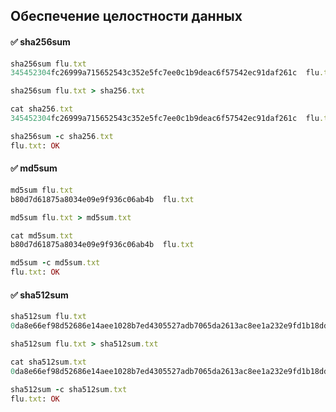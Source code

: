 ## Обеспечение целостности данных

#### :white_check_mark: sha256sum

```ruby
sha256sum flu.txt
345452304fc26999a715652543c352e5fc7ee0c1b9deac6f57542ec91daf261c  flu.txt

sha256sum flu.txt > sha256.txt

cat sha256.txt
345452304fc26999a715652543c352e5fc7ee0c1b9deac6f57542ec91daf261c  flu.txt

sha256sum -c sha256.txt
flu.txt: OK
```


#### :white_check_mark: md5sum

```ruby
md5sum flu.txt
b80d7d61875a8034e09e9f936c06ab4b  flu.txt

md5sum flu.txt > md5sum.txt

cat md5sum.txt
b80d7d61875a8034e09e9f936c06ab4b  flu.txt

md5sum -c md5sum.txt
flu.txt: OK
```

#### :white_check_mark: sha512sum

```ruby
sha512sum flu.txt
0da8e66ef98d52686e14aee1028b7ed4305527adb7065da2613ac8ee1a232e9fd1b18dd85d1c5177768174258d48cf0cafa2fefdabc000641cb4f3cee76c86fb  flu.txt

sha512sum flu.txt > sha512sum.txt

cat sha512sum.txt
0da8e66ef98d52686e14aee1028b7ed4305527adb7065da2613ac8ee1a232e9fd1b18dd85d1c5177768174258d48cf0cafa2fefdabc000641cb4f3cee76c86fb  flu.txt

sha512sum -c sha512sum.txt
flu.txt: OK
```
